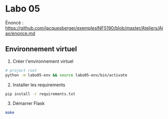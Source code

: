 # Labo 05

Énoncé : https://github.com/jacquesberger/exemplesINF5190/blob/master/Ateliers/Ajax/enonce.md

## Environnement virtuel

1. Créer l'environnement virtuel

```bash
# project root
python -m labo05-env && source labo05-env/bin/activate
```

2. Installer les requirements

```bash
pip install -r requirements.txt
```

3. Démarrer Flask

```bash
make
```
